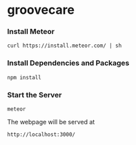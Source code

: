 # groovecare

### Install Meteor
```
curl https://install.meteor.com/ | sh
```

### Install Dependencies and Packages
```
npm install
```

### Start the Server
```
meteor
```

The webpage will be served at
```
http://localhost:3000/
```
